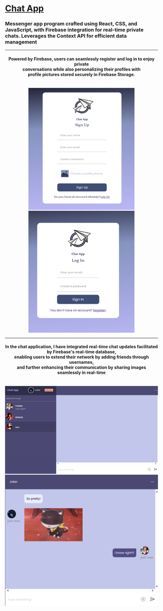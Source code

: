 
# [Chat App](https://chat-app-2537c.firebaseapp.com/?_gl=1*ou91wd*_ga*MTQzNTI2OTc4OC4xNjk2NjQ5ODA0*_ga_CW55HF8NVT*MTY5Njg5NDkxMS4yLjEuMTY5Njg5NzY0Ni41OS4wLjA.)

<h3>
Messenger app program crafted using React, CSS, and JavaScript, with Firebase integration for real-time private chats. Leverages the Context API for efficient data management
</h3>
<hr>
<h4 align="center"> Powered by Firebase, users can seamlessly register and log in to enjoy private <br> conversations while also personalizing their profiles with <br> profile pictures stored securely in Firebase Storage.</h4><br>
<div align="center">
    <img width="350" height="400" alt="cover_1" src="https://github.com/Robert-Cabrera/Chat-App/blob/master/src/images/1.png">
    <img width="350" height="400" alt="cover_2" src="https://github.com/Robert-Cabrera/Chat-App/blob/master/src/images/2.png">
</div>

<hr>
<h4 align="center">In the chat application, I have integrated real-time chat updates facilitated by Firebase's real-time database, <br>enabling users to extend their network by adding friends through usernames, <br> and further enhancing their communication by sharing images seamlessly in real-time</h4> <br>
<div align="center">
    <img width="700" height="auto" alt="cover_1" src="src/images/3_.png">
    <img width="700" height="auto" alt="cover_1" src="https://github.com/Robert-Cabrera/Chat-App/blob/master/src/images/4.png">
</div>
